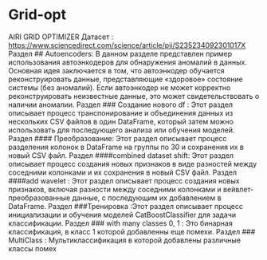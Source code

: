 # Grid-opt
AIRI GRID OPTIMIZER
Датасет : https://www.sciencedirect.com/science/article/pii/S235234092301017X
Раздел ## Autoencoders: В данном разделе представлен пример использования автоэнкодеров для обнаружения аномалий в данных. Основная идея заключается в том, что автоэнкодер обучается реконструировать данные, представляющие «здоровое» состояние системы (без аномалий). Если автоэнкодер не может корректно реконструировать неизвестные данные, это может свидетельствовать о наличии аномалии.
Раздел ### Создание нового df : Этот раздел описывает процесс транспонирование и  объединения данных из нескольких CSV файлов в один DataFrame, который затем можно использовать для последующего анализа или обучения моделей.
Раздел #### Преобразование: Этот раздел описывает процесс разделения колонок в DataFrame на группы по 30 и сохранения их в новый CSV файл.
Раздел ####combined dataset shift: Этот раздел описывает процесс создания новых признаков в виде разностей между соседними колонками и их сохранения в новый CSV файл.
Раздел ####add wavelet : Этот раздел описывает процесс создания новых признаков, включая разности между соседними колонками и вейвлет-преобразованные данные, с последующим их добавлением в DataFrame.
Раздел ###Тренировка :Этот раздел описывает процесс инициализации и обучения моделей CatBoostClassifier для задачи классификации.
Раздел ### with many classes 0, 1 : Это бинарная классификация, в класс 1 которой добавленны еще помехи.
Раздел ### MultiClass  : Мультиклассификация в которой добавлены различные классы помех
